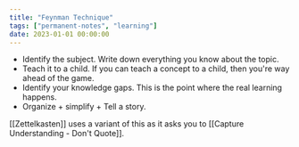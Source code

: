 ```yaml
---
title: "Feynman Technique"
tags: ["permanent-notes", "learning"]
date: 2023-01-01 00:00:00
---
```


- Identify the subject. Write down everything you know about the topic.
- Teach it to a child. If you can teach a concept to a child, then you're way ahead of the game.
- Identify your knowledge gaps. This is the point where the real learning happens.
- Organize + simplify + Tell a story.

[[Zettelkasten]] uses a variant of this as it asks you to [[Capture Understanding - Don't Quote]].